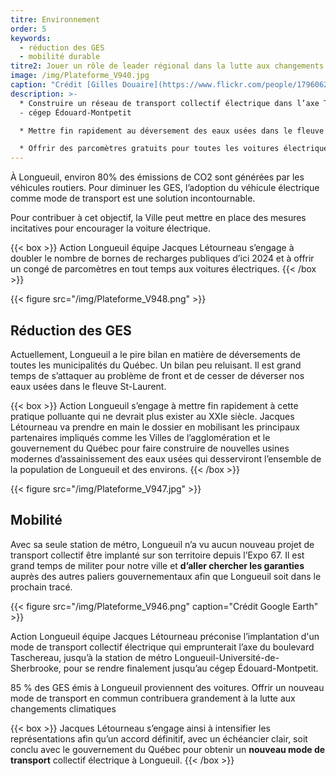 ```yaml
---
titre: Environnement
order: 5
keywords:
  - réduction des GES
  - mobilité durable
titre2: Jouer un rôle de leader régional dans la lutte aux changements climatiques
image: /img/Plateforme_V940.jpg
caption: "Crédit [Gilles Douaire](https://www.flickr.com/people/17960625@N08)"
description: >-
  * Construire un réseau de transport collectif électrique dans l’axe Taschereau
  - cégep Édouard-Montpetit

  * Mettre fin rapidement au déversement des eaux usées dans le fleuve avec des nouvelles infrastructures fiables

  * Offrir des parcomètres gratuits pour toutes les voitures électriques et doubler le nombre de bornes de recharges publiques
---
```

À Longueuil, environ 80% des émissions de CO2 sont générées par les véhicules routiers. Pour diminuer les GES, l’adoption du véhicule électrique comme mode de transport est une solution incontournable.

Pour contribuer à cet objectif, la Ville peut mettre en place des mesures incitatives pour encourager la voiture électrique.

{{< box >}}
Action Longueuil équipe Jacques Létourneau  s’engage à  doubler le nombre de bornes de recharges publiques d’ici 2024 et à offrir un congé de parcomètres en tout temps aux voitures électriques.
{{< /box >}}

{{< figure src="/img/Plateforme_V948.png" >}}

## Réduction des GES

Actuellement, Longueuil a le pire bilan en matière de déversements de toutes les municipalités du Québec. Un bilan peu reluisant. Il est grand temps de s’attaquer au problème de front et de cesser de déverser nos eaux usées dans le fleuve St-Laurent.

{{< box >}}
Action Longueuil s’engage à mettre fin rapidement à cette pratique polluante qui ne devrait plus exister au XXIe siècle. Jacques  Létourneau  va prendre en main le dossier en mobilisant les principaux partenaires impliqués comme les Villes de l’agglomération et le gouvernement du Québec pour faire construire de nouvelles usines modernes d’assainissement des eaux usées qui desserviront l’ensemble de la population de Longueuil et des environs.
{{< /box >}}

{{< figure src="/img/Plateforme_V947.jpg" >}}

## Mobilité

Avec sa seule station de métro, Longueuil n’a vu aucun nouveau projet de transport collectif être implanté sur son territoire depuis l’Expo 67. Il est grand temps de militer pour notre ville et **d’aller chercher les garanties** auprès des autres paliers gouvernementaux afin que Longueuil soit dans le prochain tracé.

{{< figure src="/img/Plateforme_V946.png" caption="Crédit Google Earth" >}}

Action Longueuil équipe Jacques Létourneau préconise l’implantation d'un mode de transport collectif électrique qui emprunterait l’axe du boulevard Taschereau, jusqu’à la station de métro Longueuil-Université-de-Sherbrooke, pour se rendre finalement jusqu’au cégep Édouard-Montpetit.

85 % des GES émis à Longueuil proviennent des voitures. Offrir un nouveau mode de transport en commun contribuera grandement à la lutte aux changements climatiques

{{< box >}}
Jacques Létourneau s’engage ainsi à intensifier les représentations afin qu’un accord définitif, avec un échéancier clair, soit conclu avec le gouvernement du Québec pour obtenir un **nouveau mode de transport** collectif électrique à Longueuil.
{{< /box >}}